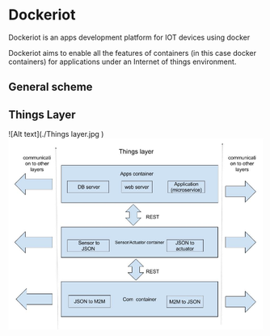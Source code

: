 # Dockeriot

Dockeriot is an apps development platform for IOT devices using docker

Dockeriot aims to enable all the features of containers (in this case docker containers) for applications
under an Internet of things environment. 


## General scheme



## Things Layer

![Alt text](./Things layer.jpg )
<img src="./Things layer.jpg ">
 






